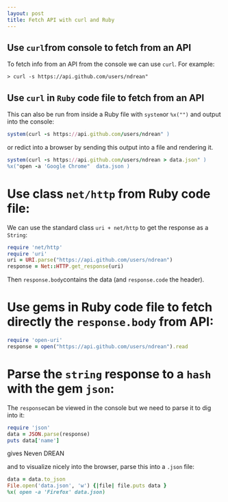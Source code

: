 ```yaml
---
layout: post
title: Fetch API with curl and Ruby
---
```


## Use `curl`from console to fetch from an API
To fetch info from an API from the console we can use `curl`. For example:
```
> curl -s https://api.github.com/users/ndrean" 
```
## Use `curl` in `Ruby` code file to fetch from an API
This can also be run from inside a Ruby file with `system`or `%x("")` and output into the console:
```ruby
system(curl -s https://api.github.com/users/ndrean" )
```

or redict into a browser by sending this output into a file and rendering it.
```ruby
system(curl -s https://api.github.com/users/ndrean > data.json" )
%x("open -a 'Google Chrome"  data.json )
```

# Use class `net/http` from Ruby code file:
We can use the standard class  `uri + net/http` to get the response as a `String`:
```ruby
require 'net/http'
require 'uri'
uri = URI.parse("https://api.github.com/users/ndrean")
response = Net::HTTP.get_response(uri)
```
Then `response.body`contains the data (and `response.code` the header).

# Use gems in Ruby code file to fetch directly the `response.body` from API:
```ruby
require 'open-uri'
response = open("https://api.github.com/users/ndrean").read
```
# Parse the `string` response to a `hash` with the gem `json`:
The `response`can be viewed in the console but we need to parse it to dig into it:
```ruby
require 'json'
data = JSON.parse(response)
puts data['name']

```
gives Neven DREAN

and to visualize  nicely into the browser, parse this into a `.json` file:
```ruby
data = data.to_json
File.open('data.json', 'w') {|file| file.puts data }
%x( open -a 'Firefox' data.json)
```
